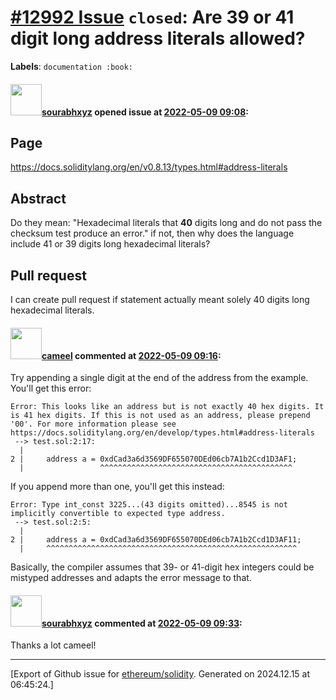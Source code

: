 # [\#12992 Issue](https://github.com/ethereum/solidity/issues/12992) `closed`: Are 39 or 41 digit long address literals allowed?
**Labels**: `documentation :book:`


#### <img src="https://avatars.githubusercontent.com/u/29835247?u=7caccf920bb6a0b94e10770a35fc4e494982dc07&v=4" width="50">[sourabhxyz](https://github.com/sourabhxyz) opened issue at [2022-05-09 09:08](https://github.com/ethereum/solidity/issues/12992):

## Page

https://docs.soliditylang.org/en/v0.8.13/types.html#address-literals
<!--Please link directly to the page which you think has a problem.-->

## Abstract

Do they mean: "Hexadecimal literals that **40** digits long and do not pass the checksum test produce an error." if not, then why does the language include 41 or 39 digits long hexadecimal literals?
<!--Please describe in detail what is wrong.-->

## Pull request

I can create pull request if statement actually meant solely 40 digits long hexadecimal literals.
<!--Please link to your pull request which resolves this issue.-->


#### <img src="https://avatars.githubusercontent.com/u/137030?v=4" width="50">[cameel](https://github.com/cameel) commented at [2022-05-09 09:16](https://github.com/ethereum/solidity/issues/12992#issuecomment-1120853432):

Try appending a single digit at the end of the address from the example. You'll get this error:
```
Error: This looks like an address but is not exactly 40 hex digits. It is 41 hex digits. If this is not used as an address, please prepend '00'. For more information please see https://docs.soliditylang.org/en/develop/types.html#address-literals
 --> test.sol:2:17:
  |
2 |     address a = 0xdCad3a6d3569DF655070DEd06cb7A1b2Ccd1D3AF1;
  |                 ^^^^^^^^^^^^^^^^^^^^^^^^^^^^^^^^^^^^^^^^^^^
```
If you append more than one, you'll get this instead:
```
Error: Type int_const 3225...(43 digits omitted)...8545 is not implicitly convertible to expected type address.
 --> test.sol:2:5:
  |
2 |     address a = 0xdCad3a6d3569DF655070DEd06cb7A1b2Ccd1D3AF11;
  |     ^^^^^^^^^^^^^^^^^^^^^^^^^^^^^^^^^^^^^^^^^^^^^^^^^^^^^^^^
```
Basically, the compiler assumes that 39- or 41-digit hex integers could be mistyped addresses and adapts the error message to that.

#### <img src="https://avatars.githubusercontent.com/u/29835247?u=7caccf920bb6a0b94e10770a35fc4e494982dc07&v=4" width="50">[sourabhxyz](https://github.com/sourabhxyz) commented at [2022-05-09 09:33](https://github.com/ethereum/solidity/issues/12992#issuecomment-1120872785):

Thanks a lot cameel!


-------------------------------------------------------------------------------



[Export of Github issue for [ethereum/solidity](https://github.com/ethereum/solidity). Generated on 2024.12.15 at 06:45:24.]
